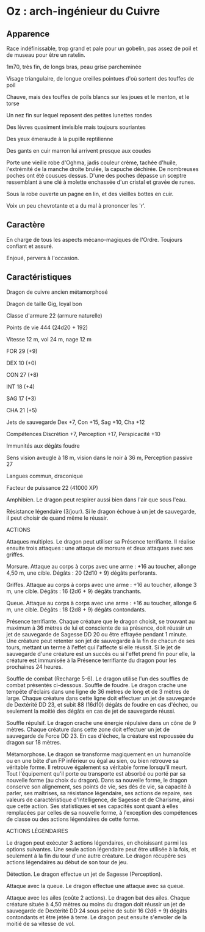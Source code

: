 Oz : arch-ingénieur du Cuivre
=============================

Apparence
---------

Race indéfinissable, trop grand et pale pour un gobelin, pas assez de poil et de museau pour être un ratelin.

1m70, très fin, de longs bras, peau grise parcheminée

Visage triangulaire, de longue oreilles pointues d'où sortent des touffes de poil

Chauve, mais des touffes de poils blancs sur les joues et le menton, et le torse

Un nez fin sur lequel reposent des petites lunettes rondes

Des lèvres quasiment invisible mais toujours souriantes

Des yeux émeraude à la pupille reptilienne

Des gants en cuir marron lui arrivent presque aux coudes

Porte une vieille robe d'Oghma, jadis couleur crème, tachée d'huile, l'extrémité de la manche droite brulée, la capuche déchirée. De nombreuses poches ont été cousues dessus.
D'une des poches dépasse un sceptre ressemblant à une clé à molette enchassée d'un cristal et gravée de runes.

Sous la robe ouverte un pagne en lin, et des vieilles bottes en cuir.

Voix un peu chevrotante et a du mal à prononcer les 'r'.

Caractère
---------

En charge de tous les aspects mécano-magiques de l'Ordre. Toujours confiant et assuré.

Enjoué, pervers à l'occasion.


Caractéristiques
----------------

Dragon de cuivre ancien métamorphosé

Dragon de taille Gig, loyal bon

Classe d'armure 22 (armure naturelle)

Points de vie 444 (24d20 + 192)

Vitesse 12 m, vol 24 m, nage 12 m

FOR
29 (+9)

DEX
10 (+0)

CON
27 (+8)

INT
18 (+4)

SAG
17 (+3)

CHA
21 (+5)

Jets de sauvegarde Dex +7, Con +15, Sag +10, Cha +12

Compétences Discrétion +7, Perception +17, Perspicacité +10

Immunités aux dégâts foudre

Sens vision aveugle à 18 m, vision dans le noir à 36 m, Perception passive 27

Langues commun, draconique

Facteur de puissance 22 (41000 XP)

Amphibien. Le dragon peut respirer aussi bien dans l'air
que sous l'eau.

Résistance légendaire (3/jour). Si le dragon échoue à un
jet de sauvegarde, il peut choisir de quand même le réussir.

ACTIONS

Attaques multiples. Le dragon peut utiliser sa Présence
terrifiante. Il réalise ensuite trois attaques : une attaque de
morsure et deux attaques avec ses griffes.

Morsure. Attaque au corps à corps avec une arme : +16 au
toucher, allonge 4,50 m, une cible. Dégâts : 20 (2d10 + 9)
dégâts perforants.

Griffes. Attaque au corps à corps avec une arme : +16 au
toucher, allonge 3 m, une cible. Dégâts : 16 (2d6 + 9) dégâts
tranchants.

Queue. Attaque au corps à corps avec une arme : +16 au
toucher, allonge 6 m, une cible. Dégâts : 18 (2d8 + 9) dégâts
contondants.

Présence terrifiante. Chaque créature que le dragon
choisit, se trouvant au maximum à 36 mètres de lui et
consciente de sa présence, doit réussir un jet de sauvegarde
de Sagesse DD 20 ou être effrayée pendant 1 minute. Une
créature peut retenter son jet de sauvegarde à la fin de
chacun de ses tours, mettant un terme à l'effet qui l'affecte si
elle réussit. Si le jet de sauvegarde d'une créature est un
succès ou si l'effet prend fin pour elle, la créature est
immunisée à la Présence terrifiante du dragon pour les
prochaines 24 heures.

Souffle de combat (Recharge 5-6). Le dragon utilise l'un
des souffles de combat présentés ci-dessous.
Souffle de foudre. Le dragon crache une tempête d'éclairs
dans une ligne de 36 mètres de long et de 3 mètres de large.
Chaque créature dans cette ligne doit effectuer un jet de
sauvegarde de Dextérité DD 23, et subit 88 (16d10) dégâts
de foudre en cas d'échec, ou seulement la moitié des dégâts
en cas de jet de sauvegarde réussi.

Souffle répulsif. Le dragon crache une énergie répulsive
dans un cône de 9 mètres. Chaque créature dans cette zone
doit effectuer un jet de sauvegarde de Force DD 23. En cas
d'échec, la créature est repoussée du dragon sur 18 mètres.

Métamorphose. Le dragon se transforme magiquement en
un humanoïde ou en une bête d'un FP inférieur ou égal au
sien, ou bien retrouve sa véritable forme. Il retrouve
également sa véritable forme lorsqu'il meurt. Tout
l'équipement qu'il porte ou transporte est absorbé ou porté
par sa nouvelle forme (au choix du dragon). Dans sa
nouvelle forme, le dragon conserve son alignement, ses
points de vie, ses dés de vie, sa capacité à parler, ses
maîtrises, sa résistance légendaire, ses actions de repaire,
ses valeurs de caractéristique d'Intelligence, de Sagesse et
de Charisme, ainsi que cette action. Ses statistiques et ses
capacités sont quant à elles remplacées par celles de sa
nouvelle forme, à l'exception des compétences de classe ou
des actions légendaires de cette forme.

ACTIONS LÉGENDAIRES

Le dragon peut exécuter 3 actions légendaires, en
choisissant parmi les options suivantes. Une seule action
légendaire peut être utilisée à la fois, et seulement à la fin du
tour d'une autre créature. Le dragon récupère ses actions
légendaires au début de son tour de jeu.

Détection. Le dragon effectue un jet de Sagesse
(Perception).

Attaque avec la queue. Le dragon effectue une attaque
avec sa queue.

Attaque avec les ailes (coûte 2 actions). Le dragon bat
des ailes. Chaque créature située à 4,50 mètres ou moins du
dragon doit réussir un jet de sauvegarde de Dextérité DD 24
sous peine de subir 16 (2d6 + 9) dégâts contondants et être
jetée à terre. Le dragon peut ensuite s'envoler de la moitié
de sa vitesse de vol.
